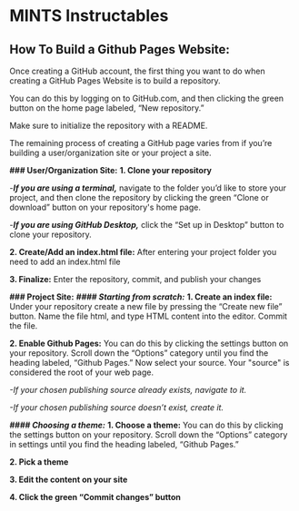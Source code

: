 # MINTS Instructables
## How To Build a Github Pages Website:

Once creating a GitHub account, the first thing you want to do when creating a GitHub Pages Website is to build a repository.

You can do this by logging on to GitHub.com, and then clicking the green button on the home page labeled, “New repository.” 

Make sure to initialize the repository with a README.

The remaining process of creating a GitHub page varies from if you’re building a user/organization site or your project a site.

**### User/Organization Site:**
**1. Clone your repository**

-***If you are using a terminal,*** navigate to the folder you’d like to store your project, and then clone the repository by clicking the green “Clone or download” button on your repository's home page. 

-***If you are using GitHub Desktop,*** click the “Set up in Desktop” button to clone your repository.

**2. Create/Add an index.html file:** After entering your project folder you need to add an index.html file

**3. Finalize:** Enter the repository, commit, and publish your changes

**### Project Site:**
***#### Starting from scratch:***
**1. Create an index file:**
Under your repository create a new file by pressing the “Create new file” button. Name the file html, and type HTML content into the editor. Commit the file.

**2. Enable Github Pages:**
You can do this by clicking the settings button on your repository. Scroll down the “Options” category until you find the heading labeled, “Github Pages.” 
Now select your source. Your "source" is considered the root of your web page.

*-If your chosen publishing source already exists, navigate to it.*

*-If your chosen publishing source doesn’t exist, create it.*

***#### Choosing a theme:***
**1. Choose a theme:**
You can do this by clicking the settings button on your repository. Scroll down the “Options” category in settings until you find the heading labeled, “Github Pages.” 

**2. Pick a theme**

**3. Edit the content on your site**

**4. Click the green “Commit changes” button**

